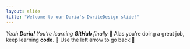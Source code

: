 ```yaml
---
layout: slide
title: "Welcome to our Daria's DwriteDesign slide!"
---
```

*Yeah **Daria!** You’re learning **GitHub** finally* :tada:
Alas you’re doing a great job, keep learning __code__. :tada:
Use the left arrow to go back!:tada:
